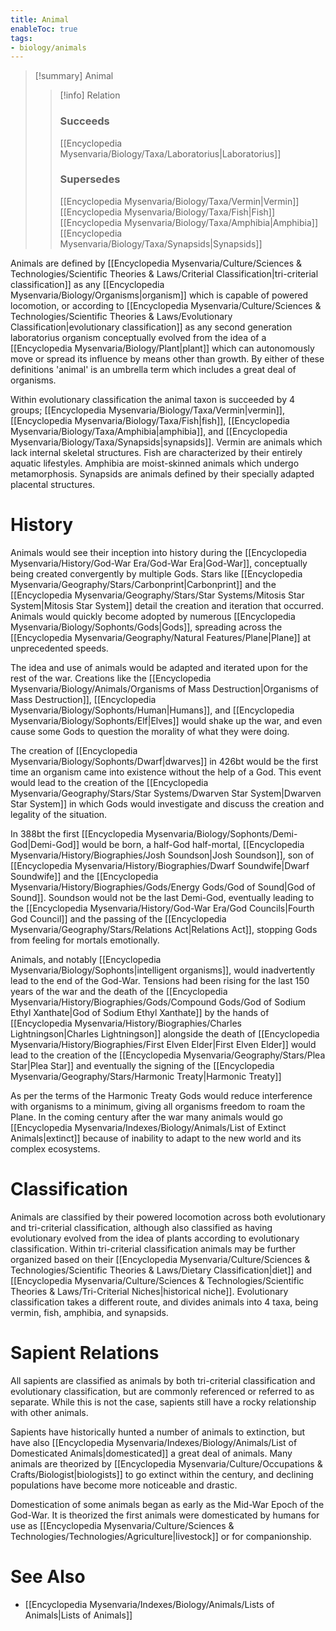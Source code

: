 ```yaml
---
title: Animal
enableToc: true
tags:
- biology/animals
---
```


> [!summary] Animal
> > [!info] Relation
> > ### Succeeds
> > [[Encyclopedia Mysenvaria/Biology/Taxa/Laboratorius|Laboratorius]]
> > ### Supersedes
> > [[Encyclopedia Mysenvaria/Biology/Taxa/Vermin|Vermin]]
> > [[Encyclopedia Mysenvaria/Biology/Taxa/Fish|Fish]]
> > [[Encyclopedia Mysenvaria/Biology/Taxa/Amphibia|Amphibia]]
> > [[Encyclopedia Mysenvaria/Biology/Taxa/Synapsids|Synapsids]]

Animals are defined by [[Encyclopedia Mysenvaria/Culture/Sciences & Technologies/Scientific Theories & Laws/Criterial Classification|tri-criterial classification]] as any [[Encyclopedia Mysenvaria/Biology/Organisms|organism]] which is capable of powered locomotion, or according to [[Encyclopedia Mysenvaria/Culture/Sciences & Technologies/Scientific Theories & Laws/Evolutionary Classification|evolutionary classification]] as any second generation laboratorius organism conceptually evolved from the idea of a [[Encyclopedia Mysenvaria/Biology/Plant|plant]] which can autonomously move or spread its influence by means other than growth. By either of these definitions 'animal' is an umbrella term which includes a great deal of organisms.

Within evolutionary classification the animal taxon is succeeded by 4 groups; [[Encyclopedia Mysenvaria/Biology/Taxa/Vermin|vermin]], [[Encyclopedia Mysenvaria/Biology/Taxa/Fish|fish]], [[Encyclopedia Mysenvaria/Biology/Taxa/Amphibia|amphibia]], and [[Encyclopedia Mysenvaria/Biology/Taxa/Synapsids|synapsids]]. Vermin are animals which lack internal skeletal structures. Fish are characterized by their entirely aquatic lifestyles. Amphibia are moist-skinned animals which undergo metamorphosis. Synapsids are animals defined by their specially adapted placental structures.
# History
Animals would see their inception into history during the [[Encyclopedia Mysenvaria/History/God-War Era/God-War Era|God-War]], conceptually being created convergently by multiple Gods. Stars like [[Encyclopedia Mysenvaria/Geography/Stars/Carbonprint|Carbonprint]] and the [[Encyclopedia Mysenvaria/Geography/Stars/Star Systems/Mitosis Star System|Mitosis Star System]] detail the creation and iteration that occurred. Animals would quickly become adopted by numerous [[Encyclopedia Mysenvaria/Biology/Sophonts/Gods|Gods]], spreading across the [[Encyclopedia Mysenvaria/Geography/Natural Features/Plane|Plane]] at unprecedented speeds. 

The idea and use of animals would be adapted and iterated upon for the rest of the war. Creations like the [[Encyclopedia Mysenvaria/Biology/Animals/Organisms of Mass Destruction|Organisms of Mass Destruction]], [[Encyclopedia Mysenvaria/Biology/Sophonts/Human|Humans]], and [[Encyclopedia Mysenvaria/Biology/Sophonts/Elf|Elves]] would shake up the war, and even cause some Gods to question the morality of what they were doing.

The creation of [[Encyclopedia Mysenvaria/Biology/Sophonts/Dwarf|dwarves]] in 426bt would be the first time an organism came into existence without the help of a God. This event would lead to the creation of the [[Encyclopedia Mysenvaria/Geography/Stars/Star Systems/Dwarven Star System|Dwarven Star System]] in which Gods would investigate and discuss the creation and legality of the situation.

In 388bt the first [[Encyclopedia Mysenvaria/Biology/Sophonts/Demi-God|Demi-God]] would be born, a half-God half-mortal, [[Encyclopedia Mysenvaria/History/Biographies/Josh Soundson|Josh Soundson]], son of [[Encyclopedia Mysenvaria/History/Biographies/Dwarf Soundwife|Dwarf Soundwife]] and the [[Encyclopedia Mysenvaria/History/Biographies/Gods/Energy Gods/God of Sound|God of Sound]]. Soundson would not be the last Demi-God, eventually leading to the [[Encyclopedia Mysenvaria/History/God-War Era/God Councils|Fourth God Council]] and the passing of the [[Encyclopedia Mysenvaria/Geography/Stars/Relations Act|Relations Act]], stopping Gods from feeling for mortals emotionally.

Animals, and notably [[Encyclopedia Mysenvaria/Biology/Sophonts|intelligent organisms]], would inadvertently lead to the end of the God-War. Tensions had been rising for the last 150 years of the war and the death of the [[Encyclopedia Mysenvaria/History/Biographies/Gods/Compound Gods/God of Sodium Ethyl Xanthate|God of Sodium Ethyl Xanthate]] by the hands of [[Encyclopedia Mysenvaria/History/Biographies/Charles Lightningson|Charles Lightningson]] alongside the death of [[Encyclopedia Mysenvaria/History/Biographies/First Elven Elder|First Elven Elder]] would lead to the creation of the [[Encyclopedia Mysenvaria/Geography/Stars/Plea Star|Plea Star]] and eventually the signing of the [[Encyclopedia Mysenvaria/Geography/Stars/Harmonic Treaty|Harmonic Treaty]]

As per the terms of the Harmonic Treaty Gods would reduce interference with organisms to a minimum, giving all organisms freedom to roam the Plane. In the coming century after the war many animals would go [[Encyclopedia Mysenvaria/Indexes/Biology/Animals/List of Extinct Animals|extinct]] because of inability to adapt to the new world and its complex ecosystems.
# Classification
Animals are classified by their powered locomotion across both evolutionary and tri-criterial classification, although also classified as having evolutionary evolved from the idea of plants according to evolutionary classification. Within tri-criterial classification animals may be further organized based on their [[Encyclopedia Mysenvaria/Culture/Sciences & Technologies/Scientific Theories & Laws/Dietary Classification|diet]] and [[Encyclopedia Mysenvaria/Culture/Sciences & Technologies/Scientific Theories & Laws/Tri-Criterial Niches|historical niche]]. Evolutionary classification takes a different route, and divides animals into 4 taxa, being vermin, fish, amphibia, and synapsids.
# Sapient Relations 
All sapients are classified as animals by both tri-criterial classification and evolutionary classification, but are commonly referenced or referred to as separate. While this is not the case, sapients still have a rocky relationship with other animals.

Sapients have historically hunted a number of animals to extinction, but have also [[Encyclopedia Mysenvaria/Indexes/Biology/Animals/List of Domesticated Animals|domesticated]] a great deal of animals. Many animals are theorized by [[Encyclopedia Mysenvaria/Culture/Occupations & Crafts/Biologist|biologists]] to go extinct within the century, and declining populations have become more noticeable and drastic.

Domestication of some animals began as early as the Mid-War Epoch of the God-War. It is theorized the first animals were domesticated by humans for use as [[Encyclopedia Mysenvaria/Culture/Sciences & Technologies/Technologies/Agriculture|livestock]] or for companionship.
# See Also
- [[Encyclopedia Mysenvaria/Indexes/Biology/Animals/Lists of Animals|Lists of Animals]]